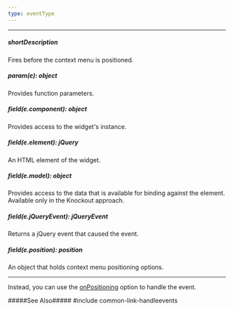 ```yaml
---
type: eventType
---
```

---
##### shortDescription
Fires before the context menu is positioned.

##### param(e): object
Provides function parameters.

##### field(e.component): object
Provides access to the widget's instance.

##### field(e.element): jQuery
An HTML element of the widget.

##### field(e.model): object
Provides access to the data that is available for binding against the element. Available only in the Knockout approach.

##### field(e.jQueryEvent): jQueryEvent
Returns a jQuery event that caused the event.

##### field(e.position): position
An object that holds context menu positioning options.

---
Instead, you can use the [onPositioning](/api-reference/10%20UI%20Widgets/dxContextMenu/1%20Configuration/onPositioning.md '/Documentation/ApiReference/UI_Widgets/dxContextMenu/Configuration/#onPositioning') option to handle the event.

#####See Also#####
#include common-link-handleevents